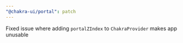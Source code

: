 ```yaml
---
"@chakra-ui/portal": patch
---
```


Fixed issue where adding `portalZIndex` to `ChakraProvider` makes app unusable
